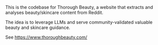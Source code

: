 This is the codebase for Thorough Beauty, a website that extracts and analyses beauty/skincare content from Reddit.

The idea is to leverage LLMs and serve community-validated valuable beauty and skincare guidance. 

See https://www.thoroughbeauty.com/

